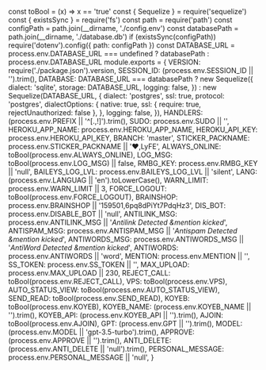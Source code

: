 const toBool = (x) => x == 'true'
const { Sequelize } = require('sequelize')
const { existsSync } = require('fs')
const path = require('path')
const configPath = path.join(__dirname, './config.env')
const databasePath = path.join(__dirname, './database.db')
if (existsSync(configPath)) require('dotenv').config({ path: configPath })
const DATABASE_URL =
	process.env.DATABASE_URL === undefined
		? databasePath
		: process.env.DATABASE_URL
module.exports = {
	VERSION: require('./package.json').version,
	SESSION_ID: (process.env.SESSION_ID || '').trim(),
	DATABASE:
		DATABASE_URL === databasePath
			? new Sequelize({
					dialect: 'sqlite',
					storage: DATABASE_URL,
					logging: false,
			  })
			: new Sequelize(DATABASE_URL, {
					dialect: 'postgres',
					ssl: true,
					protocol: 'postgres',
					dialectOptions: {
						native: true,
						ssl: { require: true, rejectUnauthorized: false },
					},
					logging: false,
			  }),
	HANDLERS: (process.env.PREFIX || '^[.,!]').trim(),
	SUDO: process.env.SUDO || '',
	HEROKU_APP_NAME: process.env.HEROKU_APP_NAME,
	HEROKU_API_KEY: process.env.HEROKU_API_KEY,
	BRANCH: 'master',
	STICKER_PACKNAME: process.env.STICKER_PACKNAME || '❤️,LyFE',
	ALWAYS_ONLINE: toBool(process.env.ALWAYS_ONLINE),
	LOG_MSG: toBool(process.env.LOG_MSG) || false,
	RMBG_KEY: process.env.RMBG_KEY || 'null',
	BAILEYS_LOG_LVL: process.env.BAILEYS_LOG_LVL || 'silent',
	LANG: (process.env.LANGUAG || 'en').toLowerCase(),
	WARN_LIMIT: process.env.WARN_LIMIT || 3,
	FORCE_LOGOUT: toBool(process.env.FORCE_LOGOUT),
	BRAINSHOP: process.env.BRAINSHOP || '159501,6pq8dPiYt7PdqHz3',
	DIS_BOT: process.env.DISABLE_BOT || 'null',
	ANTILINK_MSG:
		process.env.ANTILINK_MSG || '_Antilink Detected &mention kicked_',
	ANTISPAM_MSG:
		process.env.ANTISPAM_MSG || '_Antispam Detected &mention kicked_',
	ANTIWORDS_MSG:
		process.env.ANTIWORDS_MSG || '_AntiWord Detected &mention kicked_',
	ANTIWORDS: process.env.ANTIWORDS || 'word',
	MENTION: process.env.MENTION || '',
	SS_TOKEN: process.env.SS_TOKEN || '',
	MAX_UPLOAD: process.env.MAX_UPLOAD || 230,
	REJECT_CALL: toBool(process.env.REJECT_CALL),
	VPS: toBool(process.env.VPS),
	AUTO_STATUS_VIEW: toBool(process.env.AUTO_STATUS_VIEW),
	SEND_READ: toBool(process.env.SEND_READ),
	KOYEB: toBool(process.env.KOYEB),
	KOYEB_NAME: (process.env.KOYEB_NAME || '').trim(),
	KOYEB_API: (process.env.KOYEB_API || '').trim(),
	AJOIN: toBool(process.env.AJOIN),
	GPT: (process.env.GPT || '').trim(),
	MODEL: (process.env.MODEL || 'gpt-3.5-turbo').trim(),
	APPROVE: (process.env.APPROVE || '').trim(),
	ANTI_DELETE: (process.env.ANTI_DELETE || 'null').trim(),
	PERSONAL_MESSAGE: process.env.PERSONAL_MESSAGE || 'null',
}
